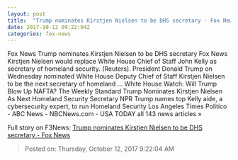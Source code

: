 ```yaml
---
layout: post
title:  "Trump nominates Kirstjen Nielsen to be DHS secretary - Fox News"
date: 2017-10-12 09:22:04Z
categories: fox-news
---
```


Fox News Trump nominates Kirstjen Nielsen to be DHS secretary Fox News Kirstjen Nielsen would replace White House Chief of Staff John Kelly as secretary of homeland security. (Reuters). President Donald Trump on Wednesday nominated White House Deputy Chief of Staff Kirstjen Nielsen to be the next secretary of homeland ... White House Watch: Will Trump Blow Up NAFTA? The Weekly Standard Trump Nominates Kirstjen Nielsen As Next Homeland Security Secretary NPR Trump names top Kelly aide, a cybersecurity expert, to run Homeland Security Los Angeles Times Politico - ABC News - NBCNews.com - USA TODAY all 143 news articles »


Full story on F3News: [Trump nominates Kirstjen Nielsen to be DHS secretary - Fox News](http://www.f3nws.com/n/mBRDbG)

> Posted on: Thursday, October 12, 2017 9:22:04 AM
